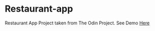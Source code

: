 # Restaurant-app
Restaurant App Project taken from The Odin Project. See Demo [Here](https://newcastile.github.io/Restaurant-app/)
